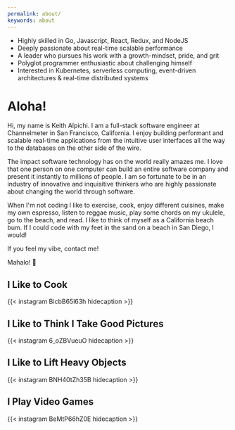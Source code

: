 ```yaml
---
permalink: about/
keywords: about
---
```


- Highly skilled in Go, Javascript, React, Redux, and NodeJS
- Deeply passionate about real-time scalable performance
- A leader who pursues his work with a growth-mindset, pride, and grit
- Polyglot programmer enthusiastic about challenging himself
- Interested in Kubernetes, serverless computing, event-driven architectures & real-time distributed systems

# Aloha!

Hi, my name is Keith Alpichi. I am a full-stack software engineer at Channelmeter in San Francisco, California. I enjoy building performant and scalable real-time applications from the intuitive user interfaces all the way to the databases on the other side of the wire.

The impact software technology has on the world really amazes me. I love that one person on one computer can build an entire software company and present it instantly to millions of people. I am so fortunate to be in an industry of innovative and inquisitive thinkers who are highly passionate about changing the world through software.

When I'm not coding I like to exercise, cook, enjoy different cuisines, make my own espresso, listen to reggae music, play some chords on my ukulele, go to the beach, and read. I like to think of myself as a California beach bum. If I could code with my feet in the sand on a beach in San Diego, I would!

If you feel my vibe, contact me!

Mahalo! 🤙

## I Like to Cook
{{< instagram BicbB65l63h hidecaption >}}

## I Like to Think I Take Good Pictures
{{< instagram 6_oZBVueuO hidecaption >}}

## I Like to Lift Heavy Objects
{{< instagram BNH40tZh35B hidecaption >}}

## I Play Video Games
{{< instagram BeMtP66hZ0E hidecaption >}}
